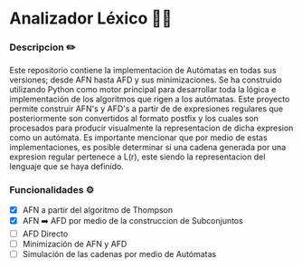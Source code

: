 # Analizador Léxico ✍🏻

### Descripcion ✏️

Este repositorio contiene la implementacion de Autómatas en todas sus versiones; desde AFN hasta AFD y sus minimizaciones. Se ha construido utilizando Python como motor principal para desarrollar toda la lógica e implementación de los algoritmos que rigen a los autómatas. Este proyecto permite construir AFN's y AFD's a partir de de expresiones regulares que posteriormente son convertidos al formato postfix y los cuales son procesados para producir visualmente la representacion de dicha expresion como un autómata. Es importante mencionar que por medio de estas implementaciones, es posible determinar si una cadena generada por una expresion regular pertenece a L(r), este siendo la representacion del lenguaje que se haya definido.

### Funcionalidades ⚙️

- [x] AFN a partir del algoritmo de Thompson
- [x] AFN ➡️ AFD por medio de la construccion de Subconjuntos
- [ ] AFD Directo
- [ ] Minimización de AFN y AFD
- [ ] Simulación de las cadenas por medio de Autómatas